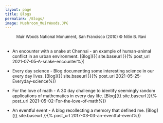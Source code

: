 ```yaml
---
layout: page
title: Blogs
permalink: /Blogs/
image: Mushroom_MuirWoods.JPG
---
```

<center><font size="2">Muir Woods National Monument, San Francisco (2010) &copy; Nitin B. Ravi </font></center>

<br>

* An encounter with a snake at Chennai - an example of human-animal conflict in an urban environment. [Blog]({{ site.baseurl }}{% post_url 2021-07-05-A-snake-encounter%})

* Every day science - Blog documenting some interesting science in our every day lives. [Blog]({{ site.baseurl }}{% post_url 2021-05-25-Everyday-science%})

* For the love of math - A 30 day challenge to identify seemingly random applications of mathematics in every day life. [Blog]({{ site.baseurl }}{% post_url 2021-05-02-For-the-love-of-math%})
  
* An eventful event - A blog recollecting a memory that defined me. [Blog]({{ site.baseurl }}{% post_url 2017-03-03-an-eventful-event%})

